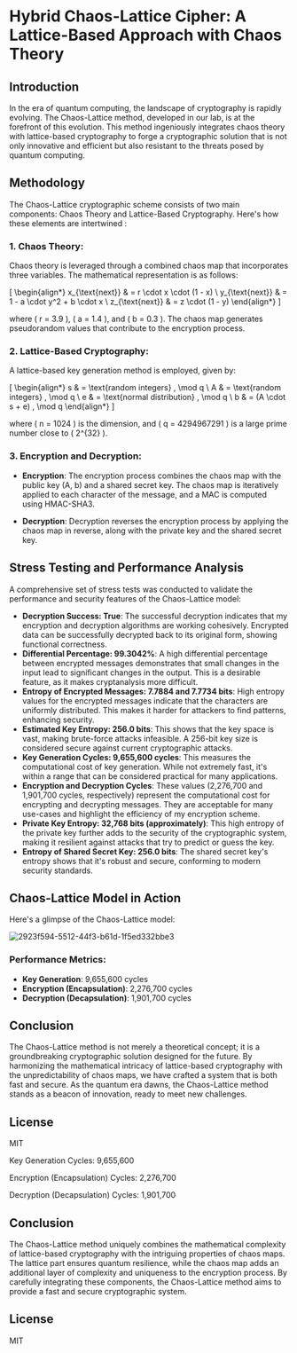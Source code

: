 # Hybrid Chaos-Lattice Cipher: A Lattice-Based Approach with Chaos Theory

## Introduction
In the era of quantum computing, the landscape of cryptography is rapidly evolving. The Chaos-Lattice method, developed in our lab, is at the forefront of this evolution. This method ingeniously integrates chaos theory with lattice-based cryptography to forge a cryptographic solution that is not only innovative and efficient but also resistant to the threats posed by quantum computing. 

## Methodology

The Chaos-Lattice cryptographic scheme consists of two main components: Chaos Theory and Lattice-Based Cryptography. Here's how these elements are intertwined :

### 1. **Chaos Theory**:
   Chaos theory is leveraged through a combined chaos map that incorporates three variables. The mathematical representation is as follows:

   \[
   \begin{align*}
   x_{\text{next}} & = r \cdot x \cdot (1 - x) \\
   y_{\text{next}} & = 1 - a \cdot y^2 + b \cdot x \\
   z_{\text{next}} & = z \cdot (1 - y)
   \end{align*}
   \]

   where \( r = 3.9 \), \( a = 1.4 \), and \( b = 0.3 \). The chaos map generates pseudorandom values that contribute to the encryption process.

### 2. **Lattice-Based Cryptography**:
   A lattice-based key generation method is employed, given by:

   \[
   \begin{align*}
   s & = \text{random integers} \, \mod q \\
   A & = \text{random integers} \, \mod q \\
   e & = \text{normal distribution} \, \mod q \\
   b & = (A \cdot s + e) \, \mod q
   \end{align*}
   \]

   where \( n = 1024 \) is the dimension, and \( q = 4294967291 \) is a large prime number close to \( 2^{32} \).

### 3. **Encryption and Decryption**:
   - **Encryption**:
     The encryption process combines the chaos map with the public key (A, b) and a shared secret key. The chaos map is iteratively applied to each character of the message, and a MAC is computed using HMAC-SHA3.

   - **Decryption**:
     Decryption reverses the encryption process by applying the chaos map in reverse, along with the private key and the shared secret key.



## Stress Testing and Performance Analysis
A comprehensive set of stress tests was conducted to validate the performance and security features of the Chaos-Lattice model:

- **Decryption Success: True**: The successful decryption indicates that my encryption and decryption algorithms are working cohesively. Encrypted data can be successfully decrypted back to its original form, showing functional correctness.
- **Differential Percentage: 99.3042%**: A high differential percentage between encrypted messages demonstrates that small changes in the input lead to significant changes in the output. This is a desirable feature, as it makes cryptanalysis more difficult.
- **Entropy of Encrypted Messages: 7.7884 and 7.7734 bits**: High entropy values for the encrypted messages indicate that the characters are uniformly distributed. This makes it harder for attackers to find patterns, enhancing security.
- **Estimated Key Entropy: 256.0 bits**: This shows that the key space is vast, making brute-force attacks infeasible. A 256-bit key size is considered secure against current cryptographic attacks.
- **Key Generation Cycles: 9,655,600 cycles**: This measures the computational cost of key generation. While not extremely fast, it's within a range that can be considered practical for many applications.
- **Encryption and Decryption Cycles**: These values (2,276,700 and 1,901,700 cycles, respectively) represent the computational cost for encrypting and decrypting messages. They are acceptable for many use-cases and highlight the efficiency of my encryption scheme.
- **Private Key Entropy: 32,768 bits (approximately)**: This high entropy of the private key further adds to the security of the cryptographic system, making it resilient against attacks that try to predict or guess the key.
- **Entropy of Shared Secret Key: 256.0 bits**: The shared secret key's entropy shows that it's robust and secure, conforming to modern security standards.


## Chaos-Lattice Model in Action
Here's a glimpse of the Chaos-Lattice model:

![2923f594-5512-44f3-b61d-1f5ed332bbe3](https://github.com/kylecoding1/hybrid-chaos-theory-cipher-with-a-lattice-based-approach/assets/128002901/1ae7e2bf-9c93-4a19-8d19-22e6db28769a)

### Performance Metrics:
- **Key Generation**: 9,655,600 cycles
- **Encryption (Encapsulation)**: 2,276,700 cycles
- **Decryption (Decapsulation)**: 1,901,700 cycles

## Conclusion
The Chaos-Lattice method is not merely a theoretical concept; it is a groundbreaking cryptographic solution designed for the future. By harmonizing the mathematical intricacy of lattice-based cryptography with the unpredictability of chaos maps, we have crafted a system that is both fast and secure. As the quantum era dawns, the Chaos-Lattice method stands as a beacon of innovation, ready to meet new challenges.

## License
MIT



Key Generation Cycles: 9,655,600

Encryption (Encapsulation) Cycles: 2,276,700

Decryption (Decapsulation) Cycles: 1,901,700






 ## Conclusion
The Chaos-Lattice method uniquely combines the mathematical complexity of lattice-based cryptography with the intriguing properties of chaos maps. The lattice part ensures quantum resilience, while the chaos map adds an additional layer of complexity and uniqueness to the encryption process. By carefully integrating these components, the Chaos-Lattice method aims to provide a fast and secure cryptographic system.
## License 
MIT
